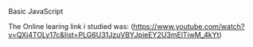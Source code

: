 Basic JavaScript 

The Online learing link i studied was:
(https://www.youtube.com/watch?v=QXj4TOLy17c&list=PLG6U31JzuVBYJpieEY2U3mElTiwM_4kYt)
